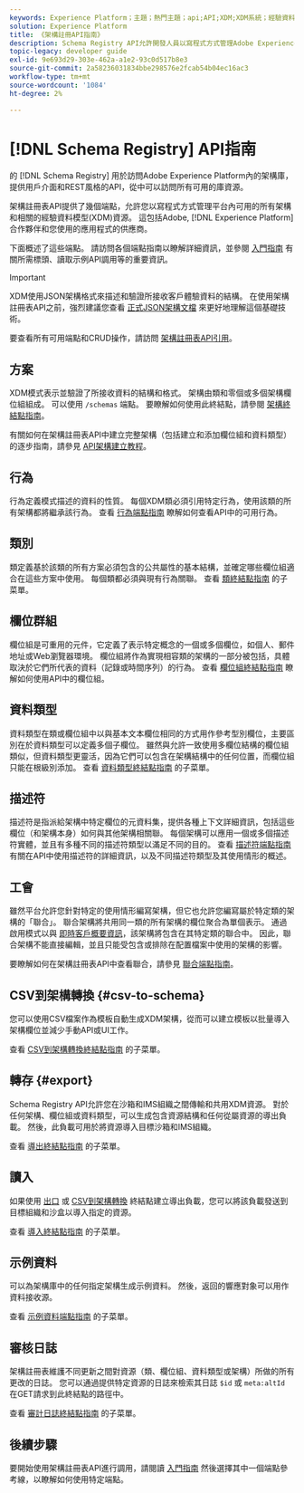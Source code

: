 ```yaml
---
keywords: Experience Platform；主題；熱門主題；api;API;XDM;XDM系統；經驗資料模型；經驗資料模型；資料模型；資料模型；模式註冊；模式註冊；
solution: Experience Platform
title: 《架構註冊API指南》
description: Schema Registry API允許開發人員以寫程式方式管理Adobe Experience Platform內的所有架構和相關的經驗資料模型(XDM)資源。 請遵循本指南以了解如何使用 API 執行關鍵作業。
topic-legacy: developer guide
exl-id: 9e693d29-303e-462a-a1e2-93c0d517b8e3
source-git-commit: 2a58236031834bbe298576e2fcab54b04ec16ac3
workflow-type: tm+mt
source-wordcount: '1084'
ht-degree: 2%

---
```


# [!DNL Schema Registry] API指南

的 [!DNL Schema Registry] 用於訪問Adobe Experience Platform內的架構庫，提供用戶介面和REST風格的API，從中可以訪問所有可用的庫資源。

架構註冊表API提供了幾個端點，允許您以寫程式方式管理平台內可用的所有架構和相關的經驗資料模型(XDM)資源。 這包括Adobe, [!DNL Experience Platform] 合作夥伴和您使用的應用程式的供應商。

下面概述了這些端點。 請訪問各個端點指南以瞭解詳細資訊，並參閱 [入門指南](./getting-started.md) 有關所需標頭、讀取示例API調用等的重要資訊。

>[!IMPORTANT]
>
>XDM使用JSON架構格式來描述和驗證所接收客戶體驗資料的結構。 在使用架構註冊表API之前，強烈建議您查看 [正式JSON架構文檔](https://json-schema.org/) 來更好地理解這個基礎技術。

要查看所有可用端點和CRUD操作，請訪問 [架構註冊表API引用](https://www.adobe.io/experience-platform-apis/references/schema-registry/)。

## 方案

XDM模式表示並驗證了所接收資料的結構和格式。 架構由類和零個或多個架構欄位組組成。 可以使用 `/schemas` 端點。 要瞭解如何使用此終結點，請參閱 [架構終結點指南](./schemas.md)。

有關如何在架構註冊表API中建立完整架構（包括建立和添加欄位組和資料類型）的逐步指南，請參見 [API架構建立教程](../tutorials/create-schema-api.md)。

## 行為

行為定義模式描述的資料的性質。 每個XDM類必須引用特定行為，使用該類的所有架構都將繼承該行為。 查看 [行為端點指南](./behaviors.md) 瞭解如何查看API中的可用行為。

## 類別

類定義基於該類的所有方案必須包含的公共屬性的基本結構，並確定哪些欄位組適合在這些方案中使用。 每個類都必須與現有行為關聯。 查看 [類終結點指南](./classes.md) 的子菜單。

## 欄位群組

欄位組是可重用的元件，它定義了表示特定概念的一個或多個欄位，如個人、郵件地址或Web瀏覽器環境。 欄位組將作為實現相容類的架構的一部分被包括，具體取決於它們所代表的資料（記錄或時間序列）的行為。 查看 [欄位組終結點指南](./field-groups.md) 瞭解如何使用API中的欄位組。

## 資料類型

資料類型在類或欄位組中以與基本文本欄位相同的方式用作參考型別欄位，主要區別在於資料類型可以定義多個子欄位。 雖然與允許一致使用多欄位結構的欄位組類似，但資料類型更靈活，因為它們可以包含在架構結構中的任何位置，而欄位組只能在根級別添加。 查看 [資料類型終結點指南](./data-types.md) 的子菜單。

## 描述符

描述符是指派給架構中特定欄位的元資料集，提供各種上下文詳細資訊，包括這些欄位（和架構本身）如何與其他架構相關聯。 每個架構可以應用一個或多個描述符實體，並且有多種不同的描述符類型以滿足不同的目的。 查看 [描述符端點指南](./descriptors.md) 有關在API中使用描述符的詳細資訊，以及不同描述符類型及其使用情形的概述。

## 工會

雖然平台允許您針對特定的使用情形編寫架構，但它也允許您編寫屬於特定類的架構的「聯合」。 聯合架構將共用同一類的所有架構的欄位聚合為單個表示。 通過啟用模式以與 [即時客戶概要資訊](../../profile/home.md)，該架構將包含在其特定類的聯合中。 因此，聯合架構不能直接編輯，並且只能受包含或排除在配置檔案中使用的架構的影響。

要瞭解如何在架構註冊表API中查看聯合，請參見 [聯合端點指南](./unions.md)。

## CSV到架構轉換 {#csv-to-schema}

您可以使用CSV檔案作為模板自動生成XDM架構，從而可以建立模板以批量導入架構欄位並減少手動API或UI工作。

查看 [CSV到架構轉換終結點指南](./export.md) 的子菜單。

## 轉存 {#export}

Schema Registry API允許您在沙箱和IMS組織之間傳輸和共用XDM資源。 對於任何架構、欄位組或資料類型，可以生成包含資源結構和任何從屬資源的導出負載。 然後，此負載可用於將資源導入目標沙箱和IMS組織。

查看 [導出終結點指南](./export.md) 的子菜單。

## 讀入

如果使用 [出口](#export) 或 [CSV到架構轉換](./import.md) 終結點建立導出負載，您可以將該負載發送到目標組織和沙盒以導入指定的資源。

查看 [導入終結點指南](./export.md) 的子菜單。

## 示例資料

可以為架構庫中的任何指定架構生成示例資料。 然後，返回的響應對象可以用作資料接收源。

查看 [示例資料端點指南](./sample-data.md) 的子菜單。

## 審核日誌

架構註冊表維護不同更新之間對資源（類、欄位組、資料類型或架構）所做的所有更改的日誌。 您可以通過提供特定資源的日誌來檢索其日誌 `$id` 或 `meta:altId` 在GET請求到此終結點的路徑中。

查看 [審計日誌終結點指南](./audit-log.md) 的子菜單。

## 後續步驟

要開始使用架構註冊表API進行調用，請閱讀 [入門指南](./getting-started.md) 然後選擇其中一個端點參考線，以瞭解如何使用特定端點。
